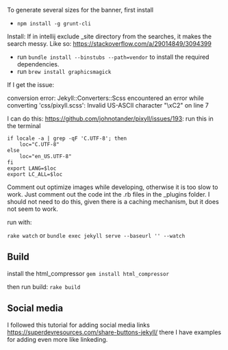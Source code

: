 To generate several sizes for the banner, first install
* `npm install -g grunt-cli`

Install:
If in intellij exclude _site directory from the searches, it makes the search messy. Like so: https://stackoverflow.com/a/29014849/3094399

* run `bundle install --binstubs --path=vendor` to install the required dependencies.
* run `brew install graphicsmagick`

If I get the issue:

conversion error: Jekyll::Converters::Scss encountered an error while converting 'css/pixyll.scss':
Invalid US-ASCII character "\xC2" on line 7
                    
I can do this: https://github.com/johnotander/pixyll/issues/193:
run this in the terminal

```
if locale -a | grep -qF 'C.UTF-8'; then
    loc="C.UTF-8"
else
    loc="en_US.UTF-8"
fi
export LANG=$loc
export LC_ALL=$loc
```

Comment out optimize images while developing, otherwise it is too slow to work.
Just comment out the code int the .rb files in the _plugins folder. I should not need to do this,
given there is a caching mechanism, but it does not seem to work.

run with:

`rake watch` or `bundle exec jekyll serve --baseurl '' --watch`

## Build
install the html_compressor
`gem install html_compressor`

then run build:
`rake build`

## Social media
I followed this tutorial for adding social media links https://superdevresources.com/share-buttons-jekyll/
there I have examples for adding even more like linkeding.
